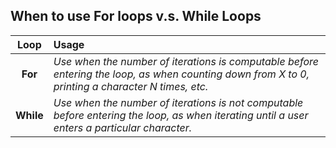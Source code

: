 

## When to use For loops v.s. While Loops

|    Loop   | Usage                                                                                                                                             |
| :-------: | :------------------------------------------------------------------------------------------------------------------------------------------------ |
|  **For**  | _Use when the number of iterations is computable before entering the loop, as when counting down from X to 0, printing a character N times, etc._ |
| **While** | _Use when the number of iterations is not computable before entering the loop, as when iterating until a user enters a particular character._     |
